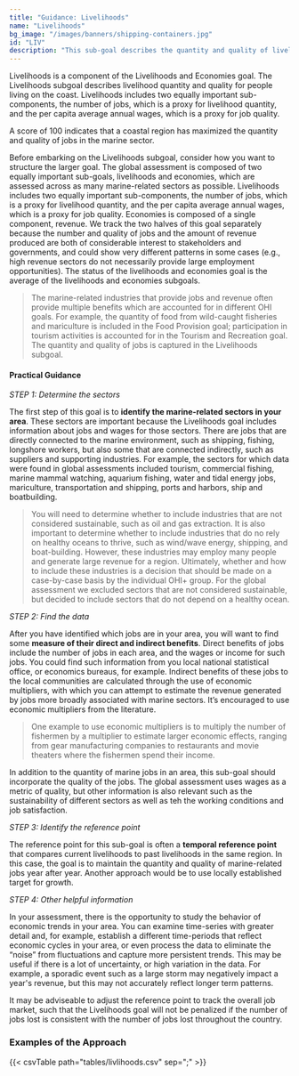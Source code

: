 ```yaml
---
title: "Guidance: Livelihoods"
name: "Livelihoods"
bg_image: "/images/banners/shipping-containers.jpg"
id: "LIV"
description: "This sub-goal describes the quantity and quality of livelihoods for people living on the coast."
---
```


Livelihoods is a component of the Livelihoods and Economies goal. The Livelihoods subgoal describes livelihood quantity and quality for people living on the coast. Livelihoods includes two equally important sub-components, the number of jobs, which is a proxy for livelihood quantity, and the per capita average annual wages, which is a proxy for job quality.

A score of 100 indicates that a coastal region has maximized the quantity and quality of jobs in the marine sector.  

Before embarking on the Livelihoods subgoal, consider how you want to structure the larger goal. The global assessment is composed of two equally important sub-goals, livelihoods and economies, which are assessed across as many marine-related sectors as possible. Livelihoods includes two equally important sub-components, the number of jobs, which is a proxy for livelihood quantity, and the per capita average annual wages, which is a proxy for job quality. Economies is composed of a single component, revenue. We track the two halves of this goal separately because the number and quality of jobs and the amount of revenue produced are both of considerable interest to stakeholders and governments, and could show very different patterns in some cases (e.g., high revenue sectors do not necessarily provide large employment opportunities). The status of the livelihoods and economies goal is the average of the livelihoods and economies subgoals.

> The marine-related industries that provide jobs and revenue often provide multiple benefits which are accounted for in different OHI goals. For example, the quantity of food from wild-caught fisheries and mariculture is included in the Food Provision goal; participation in tourism activities is accounted for in the Tourism and Recreation goal. The quantity and quality of jobs is captured in the Livelihoods subgoal.

#### Practical Guidance

*_STEP 1: Determine the sectors_*

The first step of this goal is to **identify the marine-related sectors in your area**. These sectors are important because the Livelihoods goal includes information about jobs and wages for those sectors. There are jobs that are directly connected to the marine environment, such as shipping, fishing, longshore workers, but also some that are connected indirectly, such as suppliers and supporting industries. For example, the sectors for which data were found in global assessments included tourism, commercial fishing, marine mammal watching, aquarium fishing, water and tidal energy jobs, mariculture, transportation and shipping, ports and harbors, ship and boatbuilding.

> You will need to determine whether to include industries that are not considered sustainable, such as oil and gas extraction. It is also important to determine whether to include industries that do no rely on healthy oceans to thrive, such as wind/wave energy, shipping, and boat-building. However, these industries may employ many people and generate large revenue for a region. Ultimately, whether and how to include these industries is a decision that should be made on a case-by-case basis by the individual OHI+ group. For the global assessment we excluded sectors that are not considered sustainable, but decided to include sectors that do not depend on a healthy ocean.

*_STEP 2: Find the data_*

After you have identified which jobs are in your area, you will want to find some **measure of their direct and indirect benefits**. Direct benefits of jobs include the number of jobs in each area, and the wages or income for such jobs. You could find such information from you local national statistical office, or economics bureaus, for example. Indirect benefits of these jobs to the local communities are calculated through the use of economic multipliers, with which you can attempt to estimate the revenue generated by jobs more broadly associated with marine sectors. It’s encouraged to use economic multipliers from the literature.

> One example to use economic multipliers is to multiply the number of fishermen by a multiplier to estimate larger economic effects, ranging from gear manufacturing companies to restaurants and movie theaters where the fishermen spend their income.

In addition to the quantity of marine jobs in an area, this sub-goal should incorporate the quality of the jobs. The global assessment uses wages as a metric of quality, but other information is also relevant such as the sustainability of different sectors as well as teh the working conditions and job satisfaction. 

*_STEP 3: Identify the reference point_*

The reference point for this sub-goal is often a **temporal reference point** that compares current livelihoods to past livelihoods in the same region. In this case, the goal is to maintain the quantity and quality of marine-related jobs year after year. Another approach would be to use locally established target for growth. 

*_STEP 4: Other helpful information_*

In your assessment, there is the opportunity to study the behavior of economic trends in your area. You can examine time-series with greater detail and, for example, establish a different time-periods that reflect economic cycles in your area, or even process the data to eliminate the “noise” from fluctuations and capture more persistent trends. This may be useful if there is a lot of uncertainty, or high variation in the data. For example, a sporadic event such as a large storm may negatively impact a year's revenue, but this may not accurately reflect longer term patterns. 

It may be adviseable to adjust the reference point to track the overall job market, such that the Livelihoods goal will not be penalized if the number of jobs lost is consistent with the number of jobs lost throughout the country.

### Examples of the Approach
{{< csvTable path="tables/livlihoods.csv" sep=";" >}}
